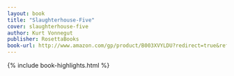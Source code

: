 ```yaml
---
layout: book
title: "Slaughterhouse-Five"
cover: slaughterhouse-five
author: Kurt Vonnegut
publisher: RosettaBooks
book-url: http://www.amazon.com/gp/product/B003XVYLDU?redirect=true&ref_=kinw_myk_ro_title
---
```


{% include book-highlights.html %}
